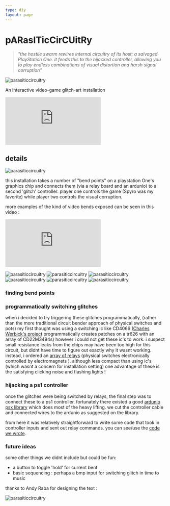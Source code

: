 ```yaml
---
type: diy
layout: page
---
```


# pARasITicCirCUitRy

> _"the hostile swarm rewires internal circuitry of its host: a salvaged PlayStation One. it feeds this to the hijacked controller, allowing you to play endless combinations of visual distortion and harsh signal corruption"_

![parasiticcircuitry](/images/diy/parasiticcircuitry/parasiticcircuitry-01.png)

An interactive video-game glitch-art installation

<div class="video-box" id="ratio43"><iframe id="video-box" src="https://player.vimeo.com/video/232211856?title=0&byline=0&portrait=0" frameborder="0" webkitallowfullscreen mozallowfullscreen allowfullscreen></iframe></div>

## details

![parasiticcircuitry](/images/diy/parasiticcircuitry/parasiticcircuitry-02.png)

this installation takes a number of "bend points" on a playstation One's graphics chip and connects them (via a relay board and an ardunio) to a second 'glitch' controller. player one controls the game (Spyro was my favorite) while player two controls the visual corruption. 

more examples of the kind of video bends exposed can be seen in this video : 

<div class="video-box" id="ratio43"><iframe id="video-box" src="https://player.vimeo.com/video/185451870?title=0&byline=0&portrait=0" frameborder="0" webkitallowfullscreen mozallowfullscreen allowfullscreen></iframe></div>


![parasiticcircuitry](/images/diy/parasiticcircuitry/parasiticcircuitry-03.png)
![parasiticcircuitry](/images/diy/parasiticcircuitry/parasiticcircuitry-04.png)
![parasiticcircuitry](/images/diy/parasiticcircuitry/parasiticcircuitry-05.png)
![parasiticcircuitry](/images/diy/parasiticcircuitry/parasiticcircuitry-06.png)
![parasiticcircuitry](/images/diy/parasiticcircuitry/parasiticcircuitry-02.jpg)
![parasiticcircuitry](/images/diy/parasiticcircuitry/parasiticcircuitry-03.jpg)

### finding bend points



### programmatically switching glitches

when i decided to try triggering these glitches programmatically, (rather than the more traditional circuit bender approach of physical switches and pots) my first thought was using a switching ic like CD4066 ([Charles Werbick's project] programmatically creates patches on a tr626 with an array of CD22M3494s) however i could not get these ic's to work. i suspect small resistance leaks from the chips may have been too high for this circuit, but didnt have time to figure out exactly why it wasnt working. instead, i ordered an [array of relays] (physical switches electronically controlled by electromagnets ). although less compact than using ic's (which wasnt a concern for installation setting) one advantage of these is the satisfying clicking noise and flashing lights !

### hijacking a ps1 controller

once the glitches were being switched by relays, the final step was to connect these to a ps1 controller. fortunately there existed a good [ardunio psx library] which does most of the heavy lifting. we cut the controller cable and connected wires to the ardunio as suggested on the library.

from here it was relatively straightforward to write some code that took in controller inputs and sent out relay commands. you can see/use the [code we wrote].

### future ideas

some other things we didnt include but could be fun:

- a button to toggle 'hold' for current bent
- basic sequencing : perhaps a bmp input for switching glitch in time to music 

thanks to Andy Raba for designing the text : 

![parasiticcircuitry](/images/diy/parasiticcircuitry/parasiticcircuitry-07.jpg)


[Charles Werbick's project]: https://www.youtube.com/watch?v=f6S4W0K_GYc
[array of relays]: https://www.aliexpress.com/item/5V-16-Channel-Relay-Board-Module-Optocoupler-LED-for-Arduino-PiC-ARM-AVR/32834755914.html
[ardunio psx library]: https://playground.arduino.cc/Main/PSXLibrary
[code we wrote]: https://github.com/langolierz/playstation-glitch-hack